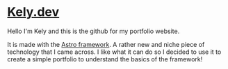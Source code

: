 # [Kely.dev](https://kely.dev)

Hello I'm Kely and this is the github for my portfolio website. 

It is made with the [Astro framework](https://astro.build). A rather new and niche piece of technology that I came across. I like what it can do so I decided to use it to create a simple portfolio to understand the basics of the framework!
